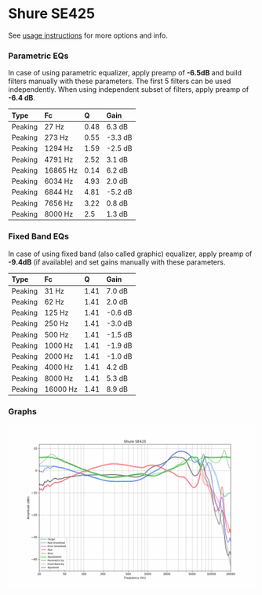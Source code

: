 # Shure SE425
See [usage instructions](https://github.com/jaakkopasanen/AutoEq#usage) for more options and info.

### Parametric EQs
In case of using parametric equalizer, apply preamp of **-6.5dB** and build filters manually
with these parameters. The first 5 filters can be used independently.
When using independent subset of filters, apply preamp of **-6.4 dB**.

| Type    | Fc       |    Q | Gain    |
|:--------|:---------|:-----|:--------|
| Peaking | 27 Hz    | 0.48 | 6.3 dB  |
| Peaking | 273 Hz   | 0.55 | -3.3 dB |
| Peaking | 1294 Hz  | 1.59 | -2.5 dB |
| Peaking | 4791 Hz  | 2.52 | 3.1 dB  |
| Peaking | 16865 Hz | 0.14 | 6.2 dB  |
| Peaking | 6034 Hz  | 4.93 | 2.0 dB  |
| Peaking | 6844 Hz  | 4.81 | -5.2 dB |
| Peaking | 7656 Hz  | 3.22 | 0.8 dB  |
| Peaking | 8000 Hz  | 2.5  | 1.3 dB  |

### Fixed Band EQs
In case of using fixed band (also called graphic) equalizer, apply preamp of **-9.4dB**
(if available) and set gains manually with these parameters.

| Type    | Fc       |    Q | Gain    |
|:--------|:---------|:-----|:--------|
| Peaking | 31 Hz    | 1.41 | 7.0 dB  |
| Peaking | 62 Hz    | 1.41 | 2.0 dB  |
| Peaking | 125 Hz   | 1.41 | -0.6 dB |
| Peaking | 250 Hz   | 1.41 | -3.0 dB |
| Peaking | 500 Hz   | 1.41 | -1.5 dB |
| Peaking | 1000 Hz  | 1.41 | -1.9 dB |
| Peaking | 2000 Hz  | 1.41 | -1.0 dB |
| Peaking | 4000 Hz  | 1.41 | 4.2 dB  |
| Peaking | 8000 Hz  | 1.41 | 5.3 dB  |
| Peaking | 16000 Hz | 1.41 | 8.9 dB  |

### Graphs
![](./Shure%20SE425.png)